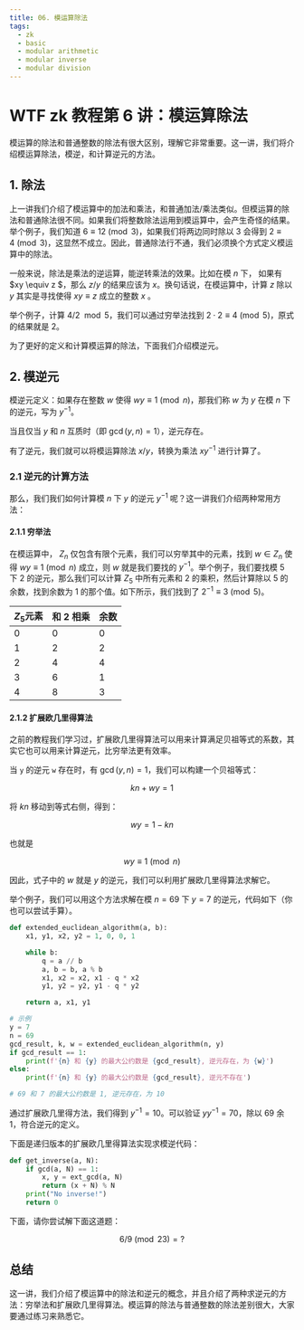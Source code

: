 ```yaml
---
title: 06. 模运算除法
tags:
  - zk
  - basic
  - modular arithmetic
  - modular inverse
  - modular division
---
```


# WTF zk 教程第 6 讲：模运算除法

模运算的除法和普通整数的除法有很大区别，理解它非常重要。这一讲，我们将介绍模运算除法，模逆，和计算逆元的方法。

## 1. 除法

上一讲我们介绍了模运算中的加法和乘法，和普通加法/乘法类似。但模运算的除法和普通除法很不同。如果我们将整数除法运用到模运算中，会产生奇怪的结果。举个例子，我们知道 $6 \equiv 12 \pmod{3}$，如果我们将两边同时除以 3 会得到 $2 \equiv 4 \pmod{3}$，这显然不成立。因此，普通除法行不通，我们必须换个方式定义模运算中的除法。

一般来说，除法是乘法的逆运算，能逆转乘法的效果。比如在模 $n$ 下， 如果有 $xy \equiv z $，那么 $z/y$ 的结果应该为 $x$。换句话说，在模运算中，计算 $z$ 除以 $y$ 其实是寻找使得 $xy \equiv z$ 成立的整数 $x$ 。

举个例子，计算 $4/2 \mod 5$，我们可以通过穷举法找到 $2 \cdot 2 \equiv 4 \pmod{5}$，原式的结果就是 $2$。

为了更好的定义和计算模运算的除法，下面我们介绍模逆元。

## 2. 模逆元

模逆元定义：如果存在整数 $w$ 使得 $wy \equiv 1 \pmod{n}$，那我们称 $w$ 为 $y$ 在模 $n$ 下的逆元，写为 $y^{-1}$。

当且仅当 $y$ 和 $n$ 互质时（即 $\gcd(y,n)=1$），逆元存在。

有了逆元，我们就可以将模运算除法 $x/y$，转换为乘法 $xy^{-1}$ 进行计算了。

### 2.1 逆元的计算方法

那么，我们我们如何计算模 $n$ 下 $y$ 的逆元 $y^{-1}$ 呢？这一讲我们介绍两种常用方法：

#### 2.1.1 穷举法

在模运算中， $Z_n$ 仅包含有限个元素，我们可以穷举其中的元素，找到 $w \in Z_n$ 使得 $wy \equiv 1 \pmod{n}$ 成立，则 $w$ 就是我们要找的 $y^{-1}$。举个例子，我们要找模 $5$ 下 $2$ 的逆元，那么我们可以计算 $Z_5$ 中所有元素和 $2$ 的乘积，然后计算除以 $5$ 的余数，找到余数为 $1$ 的那个值。如下所示，我们找到了 $2^{-1} \equiv 3 \pmod{5}$。

| $Z_5$元素 | 和 2 相乘 | 余数 |
| --------- | --------- | ---- |
| 0         | 0         | 0    |
| 1         | 2         | 2    |
| 2         | 4         | 4    |
| 3         | 6         | 1    |
| 4         | 8         | 3    |

#### 2.1.2 扩展欧几里得算法

之前的教程我们学习过，扩展欧几里得算法可以用来计算满足贝祖等式的系数，其实它也可以用来计算逆元，比穷举法更有效率。

当 `y` 的逆元 `w` 存在时，有 $\gcd(y, n)=1$，我们可以构建一个贝祖等式：

$$
kn + wy = 1
$$

将 $kn$ 移动到等式右侧，得到：

$$
wy = 1 - kn
$$

也就是

$$
wy \equiv 1 \pmod{n}
$$

因此，式子中的 $w$ 就是 $y$ 的逆元，我们可以利用扩展欧几里得算法求解它。

举个例子，我们可以用这个方法求解在模 $n = 69$ 下 $y = 7$ 的逆元，代码如下（你也可以尝试手算）。

```python
def extended_euclidean_algorithm(a, b):
    x1, y1, x2, y2 = 1, 0, 0, 1

    while b:
        q = a // b
        a, b = b, a % b
        x1, x2 = x2, x1 - q * x2
        y1, y2 = y2, y1 - q * y2

    return a, x1, y1

# 示例
y = 7
n = 69
gcd_result, k, w = extended_euclidean_algorithm(n, y)
if gcd_result == 1:
    print(f'{n} 和 {y} 的最大公约数是 {gcd_result}, 逆元存在，为 {w}')
else:
    print(f'{n} 和 {y} 的最大公约数是 {gcd_result}, 逆元不存在')

# 69 和 7 的最大公约数是 1, 逆元存在，为 10
```

通过扩展欧几里得方法，我们得到 $y^{-1}=10$。可以验证 $yy^{-1}=70$，除以 $69$ 余 1，符合逆元的定义。

下面是递归版本的扩展欧几里得算法实现求模逆代码：

```python
def get_inverse(a, N):
    if gcd(a, N) == 1:
        x, y = ext_gcd(a, N)
        return (x + N) % N
    print("No inverse!")
    return 0
```

下面，请你尝试解下面这道题：

$$
6/9 \pmod{23} = ?
$$

## 总结

这一讲，我们介绍了模运算中的除法和逆元的概念，并且介绍了两种求逆元的方法：穷举法和扩展欧几里得算法。模运算的除法与普通整数的除法差别很大，大家要通过练习来熟悉它。
